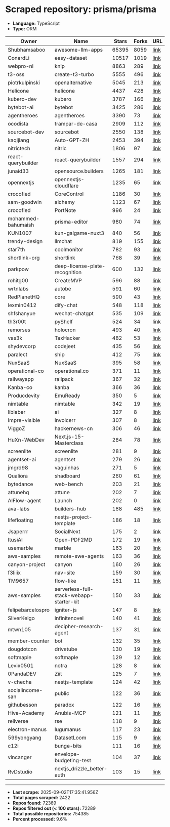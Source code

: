 # Scraped repository: prisma/prisma
* **Language:** TypeScript
* **Type:** ORM

| Owner | Name | Stars | Forks | URL |
|---|---|---|---|---|
| Shubhamsaboo | awesome-llm-apps | 65395 | 8059 | [link](https://github.com/Shubhamsaboo/awesome-llm-apps) |
| ConardLi | easy-dataset | 10517 | 1019 | [link](https://github.com/ConardLi/easy-dataset) |
| webpro-nl | knip | 8863 | 289 | [link](https://github.com/webpro-nl/knip) |
| t3-oss | create-t3-turbo | 5555 | 496 | [link](https://github.com/t3-oss/create-t3-turbo) |
| piotrkulpinski | openalternative | 5045 | 213 | [link](https://github.com/piotrkulpinski/openalternative) |
| Helicone | helicone | 4437 | 428 | [link](https://github.com/Helicone/helicone) |
| kubero-dev | kubero | 3787 | 166 | [link](https://github.com/kubero-dev/kubero) |
| bytebot-ai | bytebot | 3425 | 286 | [link](https://github.com/bytebot-ai/bytebot) |
| agentheroes | agentheroes | 3390 | 73 | [link](https://github.com/agentheroes/agentheroes) |
| ocodista | trampar-de-casa | 2909 | 112 | [link](https://github.com/ocodista/trampar-de-casa) |
| sourcebot-dev | sourcebot | 2550 | 138 | [link](https://github.com/sourcebot-dev/sourcebot) |
| kaqijiang | Auto-GPT-ZH | 2453 | 394 | [link](https://github.com/kaqijiang/Auto-GPT-ZH) |
| nitrictech | nitric | 1806 | 97 | [link](https://github.com/nitrictech/nitric) |
| react-querybuilder | react-querybuilder | 1557 | 294 | [link](https://github.com/react-querybuilder/react-querybuilder) |
| junaid33 | opensource.builders | 1265 | 181 | [link](https://github.com/junaid33/opensource.builders) |
| opennextjs | opennextjs-cloudflare | 1235 | 65 | [link](https://github.com/opennextjs/opennextjs-cloudflare) |
| crocofied | CoreControl | 1186 | 30 | [link](https://github.com/crocofied/CoreControl) |
| sam-goodwin | alchemy | 1123 | 67 | [link](https://github.com/sam-goodwin/alchemy) |
| crocofied | PortNote | 996 | 24 | [link](https://github.com/crocofied/PortNote) |
| mohammed-bahumaish | prisma-editor | 980 | 74 | [link](https://github.com/mohammed-bahumaish/prisma-editor) |
| KUN1007 | kun-galgame-nuxt3 | 840 | 56 | [link](https://github.com/KUN1007/kun-galgame-nuxt3) |
| trendy-design | llmchat | 819 | 155 | [link](https://github.com/trendy-design/llmchat) |
| star7th | coolmonitor | 782 | 93 | [link](https://github.com/star7th/coolmonitor) |
| shortlink-org | shortlink | 768 | 39 | [link](https://github.com/shortlink-org/shortlink) |
| parkpow | deep-license-plate-recognition | 600 | 132 | [link](https://github.com/parkpow/deep-license-plate-recognition) |
| rohitg00 | CreateMVP | 596 | 88 | [link](https://github.com/rohitg00/CreateMVP) |
| wrtnlabs | autobe | 591 | 60 | [link](https://github.com/wrtnlabs/autobe) |
| RedPlanetHQ | core | 590 | 43 | [link](https://github.com/RedPlanetHQ/core) |
| lexmin0412 | dify-chat | 548 | 118 | [link](https://github.com/lexmin0412/dify-chat) |
| shfshanyue | wechat-chatgpt | 535 | 109 | [link](https://github.com/shfshanyue/wechat-chatgpt) |
| th3r00t | pyShelf | 524 | 34 | [link](https://github.com/th3r00t/pyShelf) |
| remorses | holocron | 493 | 40 | [link](https://github.com/remorses/holocron) |
| vas3k | TaxHacker | 482 | 53 | [link](https://github.com/vas3k/TaxHacker) |
| shydevcorp | codejeet | 435 | 56 | [link](https://github.com/shydevcorp/codejeet) |
| paralect | ship | 412 | 75 | [link](https://github.com/paralect/ship) |
| NuxSaaS | NuxSaaS | 395 | 58 | [link](https://github.com/NuxSaaS/NuxSaaS) |
| operational-co | operational.co | 371 | 11 | [link](https://github.com/operational-co/operational.co) |
| railwayapp | railpack | 367 | 32 | [link](https://github.com/railwayapp/railpack) |
| Kanba-co | kanba | 366 | 36 | [link](https://github.com/Kanba-co/kanba) |
| Producdevity | EmuReady | 350 | 5 | [link](https://github.com/Producdevity/EmuReady) |
| nimtable | nimtable | 342 | 19 | [link](https://github.com/nimtable/nimtable) |
| liblaber | ai | 327 | 8 | [link](https://github.com/liblaber/ai) |
| Impre-visible | invoicerr | 307 | 8 | [link](https://github.com/Impre-visible/invoicerr) |
| ViggoZ | hackernews-cn | 306 | 46 | [link](https://github.com/ViggoZ/hackernews-cn) |
| HuXn-WebDev | Next.js-15-Masterclass | 284 | 78 | [link](https://github.com/HuXn-WebDev/Next.js-15-Masterclass) |
| screenlite | screenlite | 281 | 9 | [link](https://github.com/screenlite/screenlite) |
| agentset-ai | agentset | 279 | 26 | [link](https://github.com/agentset-ai/agentset) |
| jmgrd98 | vaguinhas | 271 | 5 | [link](https://github.com/jmgrd98/vaguinhas) |
| Qualiora | shadboard | 260 | 61 | [link](https://github.com/Qualiora/shadboard) |
| bytedance | web-bench | 203 | 21 | [link](https://github.com/bytedance/web-bench) |
| attunehq | attune | 202 | 7 | [link](https://github.com/attunehq/attune) |
| AIFlow-agent | Launch | 202 | 0 | [link](https://github.com/AIFlow-agent/Launch) |
| ava-labs | builders-hub | 188 | 485 | [link](https://github.com/ava-labs/builders-hub) |
| lifefloating | nestjs-project-template | 186 | 18 | [link](https://github.com/lifefloating/nestjs-project-template) |
| Jsaperrr | SocialNext | 175 | 2 | [link](https://github.com/Jsaperrr/SocialNext) |
| ItusiAI | Open-PDF2MD | 172 | 19 | [link](https://github.com/ItusiAI/Open-PDF2MD) |
| usemarble | marble | 163 | 20 | [link](https://github.com/usemarble/marble) |
| aws-samples | remote-swe-agents | 163 | 36 | [link](https://github.com/aws-samples/remote-swe-agents) |
| canyon-project | canyon | 160 | 26 | [link](https://github.com/canyon-project/canyon) |
| f3liiix | nav-site | 159 | 30 | [link](https://github.com/f3liiix/nav-site) |
| TM9657 | flow-like | 151 | 11 | [link](https://github.com/TM9657/flow-like) |
| aws-samples | serverless-full-stack-webapp-starter-kit | 150 | 33 | [link](https://github.com/aws-samples/serverless-full-stack-webapp-starter-kit) |
| felipebarcelospro | igniter-js | 147 | 8 | [link](https://github.com/felipebarcelospro/igniter-js) |
| SliverKeigo | infinitenovel | 140 | 41 | [link](https://github.com/SliverKeigo/infinitenovel) |
| mtwn105 | decipher-research-agent | 137 | 31 | [link](https://github.com/mtwn105/decipher-research-agent) |
| member-counter | bot | 132 | 35 | [link](https://github.com/member-counter/bot) |
| dougdotcon | drivetube | 130 | 19 | [link](https://github.com/dougdotcon/drivetube) |
| softmaple | softmaple | 129 | 12 | [link](https://github.com/softmaple/softmaple) |
| Levix0501 | notra | 128 | 8 | [link](https://github.com/Levix0501/notra) |
| 0PandaDEV | Ziit | 125 | 7 | [link](https://github.com/0PandaDEV/Ziit) |
| v-checha | nestjs-template | 124 | 42 | [link](https://github.com/v-checha/nestjs-template) |
| socialincome-san | public | 122 | 36 | [link](https://github.com/socialincome-san/public) |
| githubesson | paradox | 122 | 16 | [link](https://github.com/githubesson/paradox) |
| Hive-Academy | Anubis-MCP | 121 | 11 | [link](https://github.com/Hive-Academy/Anubis-MCP) |
| reliverse | rse | 118 | 9 | [link](https://github.com/reliverse/rse) |
| electron-manus | lugumanus | 117 | 23 | [link](https://github.com/electron-manus/lugumanus) |
| 599yongyang | DatasetLoom | 115 | 9 | [link](https://github.com/599yongyang/DatasetLoom) |
| c12i | bunge-bits | 111 | 16 | [link](https://github.com/c12i/bunge-bits) |
| vincanger | envelope-budgeting-test | 104 | 37 | [link](https://github.com/vincanger/envelope-budgeting-test) |
| RvDstudio | nextjs_drizzle_better-auth | 103 | 15 | [link](https://github.com/RvDstudio/nextjs_drizzle_better-auth) |

---
* **Last scrape:** 2025-09-02T17:35:41.956Z
* **Total pages scraped:** 2422
* **Repos found:** 72369
* **Repos filtered out (< 100 stars):** 72289
* **Total possible repositories:** 754385
* **Percent processed:** 9.6%
